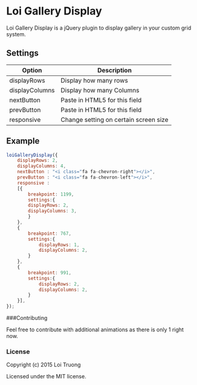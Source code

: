 # Loi Gallery Display

Loi Gallery Display is a jQuery plugin to display gallery in your custom grid system.

## Settings

Option | Description
------ | -----------
displayRows | Display how many rows
displayColumns | Display how many Columns
nextButton | Paste in HTML5 for this field
prevButton | Paste in HTML5 for this field
responsive | Change setting on certain screen size

## Example

```javascript
loiGalleryDisplay({
	displayRows: 2,
	displayColumns: 4,
	nextButton : "<i class="fa fa-chevron-right"></i>",
	prevButton : "<i class="fa fa-chevron-left"></i>",
	responsive : 
	[{
		breakpoint: 1199,
		settings:{
		displayRows: 2,
		displayColumns: 3,
		}
	},
	{
		breakpoint: 767,
		settings:{
			displayRows: 1,
			displayColumns: 2,
		}
	},
	{
		breakpoint: 991,
		settings:{
			displayRows: 2,
			displayColumns: 2,
		}
	}],
});
```

###Contributing

Feel free to contribute with additional animations as there is only 1 right now.

### License

Copyright (c) 2015 Loi Truong

Licensed under the MIT license.
